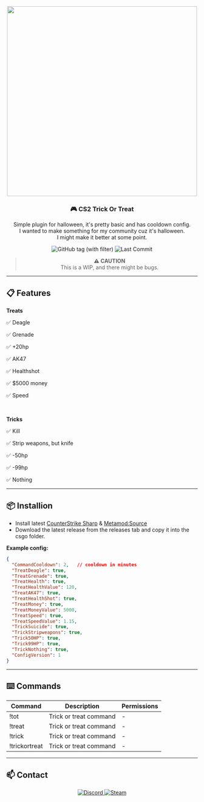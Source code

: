 <div align="center">
  <img src="https://cdn.discordapp.com/attachments/1288158253666144407/1299738757309796474/SCOUTZ_N_KNIVEZ_1.png?ex=671e4b8b&is=671cfa0b&hm=0d2431f0549dcba8a23119d9cc441b62bd7e1d6158e7deb5a4dacad4539df462&" width="500"/>
  <h3>🎮 CS2 Trick Or Treat</h3>
  <p>Simple plugin for halloween, it's pretty basic and has cooldown config.
  <br>I wanted to make something for my community cuz it's halloween.
  <br>I might make it better at some point.</p>
</div>
<div align="center">
  <img src="https://img.shields.io/github/v/tag/asapverneri/CS2-TrickOrTreat?style=for-the-badge&label=Version" alt="GitHub tag (with filter)" />
  <img src="https://img.shields.io/github/last-commit/asapverneri/CS2-TrickOrTreat?style=for-the-badge" alt="Last Commit" />
  <blockquote>
    <strong>⚠️ <span>CAUTION</span></strong>  
    <br><span>This is a WIP, and there might be bugs.</span>
  </blockquote>
</div>

---

## 📋 Features
**Treats**
<p>✅ Deagle</p>
<p>✅ Grenade</p>
<p>✅ +20hp</p>
<p>✅ AK47</p>
<p>✅ Healthshot</p>
<p>✅ $5000 money</p>
<p>✅ Speed</p>
<br>

**Tricks**
<p>✅ Kill</p>
<p>✅ Strip weapons, but knife</p>
<p>✅ -50hp</p>
<p>✅ -99hp</p>
<p>✅ Nothing</p>

---

## 📦 Installion

- Install latest [CounterStrike Sharp](https://github.com/roflmuffin/CounterStrikeSharp) & [Metamod:Source](https://www.sourcemm.net/downloads.php/?branch=master)
- Download the latest release from the releases tab and copy it into the csgo folder.

**Example config:**
```json
{
  "CommandCooldown": 2,   // cooldown in minutes
  "TreatDeagle": true,
  "TreatGrenade": true,
  "TreatHealth": true,
  "TreatHealthValue": 120,
  "TreatAK47": true,
  "TreatHealthShot": true,
  "TreatMoney": true,
  "TreatMoneyValue": 5000,
  "TreatSpeed": true,
  "TreatSpeedValue": 1.15,
  "TrickSuicide": true,
  "TrickStripweapons": true,
  "Trick50HP": true,
  "Trick99HP": true,
  "TrickNothing": true,
  "ConfigVersion": 1
}
```

---

## ⌨️ Commands
| Command         | Description                                                          | Permissions |
|-----------------|----------------------------------------------------------------------|-------------|
| !tot            | Trick or treat command                                               | -           |
| !treat          | Trick or treat command                                               | -           |
| !trick          | Trick or treat command                                               | -           |
| !trickortreat   | Trick or treat command                                               | -           |

---

## 📫 Contact

<div align="center">
  <a href="https://discordapp.com/users/367644530121637888">
    <img src="https://img.shields.io/badge/Discord-7289DA?style=for-the-badge&logo=discord&logoColor=white" alt="Discord" />
  </a>
  <a href="https://steamcommunity.com/id/vvernerii/">
    <img src="https://img.shields.io/badge/Steam-000000?style=for-the-badge&logo=steam&logoColor=white" alt="Steam" />
  </a>
</div>